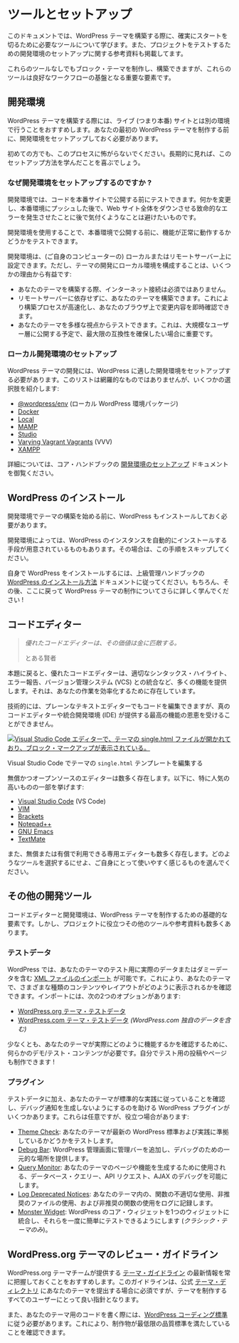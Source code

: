 <!-- 
# Tools and Setup
 -->

# ツールとセットアップ

<!-- 
In this document, you will learn about the tools that you will need to get off to a solid start when building WordPress themes. You will also find resources on setting up a development environment for testing your projects. 
 -->

このドキュメントでは、WordPress テーマを構築する際に、確実にスタートを切るために必要なツールについて学びます。また、プロジェクトをテストするための開発環境のセットアップに関する参考資料も掲載してます。

<!-- 
While it is definitely possible to create and build block themes without any of these tools, they are foundational pieces of a good workflow.
 -->

これらのツールなしでもブロック・テーマを制作し、構築できますが、これらのツールは良好なワークフローの基盤となる重要な要素です。

<!-- 
## Development environment
 -->

## 開発環境

<!-- 
When building WordPress themes, it is a good idea to do it within an environment that is separate from a live (i.e., production) site. Before creating your first WordPress theme, you should set up a development environment.
 -->

WordPress テーマを構築する際には、ライブ (つまり本番) サイトとは別の環境で行うことをおすすめします。あなたの最初の WordPress テーマを制作する前に、開発環境をセットアップしておく必要があります。

<!-- 
Don’t let this process scare you if it’s your first time. In the long run, you will be happy you learned how to set this up.
 -->

初めての方でも、このプロセスに怖がらないでください。長期的に見れば、このセットアップ方法を学んだことを喜ぶでしょう。

<!-- 
### Why set up a development environment?
 -->

### なぜ開発環境をセットアップするのですか ?

<!-- 
Development environments allow you to test code before it goes live on a production site. You don’t want to change something, push it live, and later realize you created a fatal error that took down the whole website. 
 -->

開発環境では、コードを本番サイトで公開する前にテストできます。何かを変更し、本番環境にプッシュした後で、Web サイト全体をダウンさせる致命的なエラーを発生させたことに後で気付くようなことは避けたいものです。

<!-- 
By using a development environment, you can test things to ensure they work before they are live.
 -->

開発環境を使用することで、本番環境で公開する前に、機能が正常に動作するかどうかをテストできます。

<!-- 
Your development environment can either be local (on your computer) or on a remote server. But configuring a local environment to work on your theme is beneficial for several reasons:
 -->

開発環境は、(ご自身のコンピューターの) ローカルまたはリモートサーバー上に設定できます。ただし、テーマの開発にローカル環境を構成することは、いくつかの理由から有益です:

<!-- 
*   You do not need an internet connection to build your theme.
*   You can build your theme without relying on a remote server. This speeds up the building process, and you can see changes instantly in your browser.
*   You can test your theme from many perspectives. This is important if you plan on releasing it to a larger audience and want maximum compatibility.
 -->

*   あなたのテーマを構築する際、インターネット接続は必須ではありません。
*   リモートサーバーに依存せずに、あなたのテーマを構築できます。これにより構築プロセスが高速化し、あなたのブラウザ上で変更内容を即時確認できます。
*   あなたのテーマを多様な視点からテストできます。これは、大規模なユーザー層に公開する予定で、最大限の互換性を確保したい場合に重要です。

<!-- 
### Setting up a local development environment
 -->

### ローカル開発環境のセットアップ

<!-- 
For developing WordPress themes, you need to set up a development environment that is suited to WordPress. This list is not exhaustive, but here are several options to choose from:
 -->

WordPress テーマの開発には、WordPress に適した開発環境をセットアップする必要があります。このリストは網羅的なものではありませんが、いくつかの選択肢を紹介します:

<!-- 
*   [@wordpress/env](https://developer.wordpress.org/block-editor/getting-started/devenv/get-started-with-wp-env/) (local WordPress environment package)
*   [Docker](https://www.docker.com/)
*   [Local](https://localwp.com/)
*   [MAMP](https://www.mamp.info/en/mamp/mac/)
*   [Studio](https://developer.wordpress.com/studio/)
*   [Varying Vagrant Vagrants](https://varyingvagrantvagrants.org/) (VVV)
*   [XAMPP](https://www.apachefriends.org/)
 -->

*   [@wordpress/env](https://developer.wordpress.org/block-editor/getting-started/devenv/get-started-with-wp-env/) (ローカル WordPress 環境パッケージ)
*   [Docker](https://www.docker.com/)
*   [Local](https://localwp.com/)
*   [MAMP](https://www.mamp.info/en/mamp/mac/)
*   [Studio](https://developer.wordpress.com/studio/)
*   [Varying Vagrant Vagrants](https://varyingvagrantvagrants.org/) (VVV)
*   [XAMPP](https://www.apachefriends.org/)

<!-- 
For more information, read the [Setting Up a Development Environment](https://make.wordpress.org/core/handbook/tutorials/installing-a-local-server/) documentation in the Core Handbook.
 -->

詳細については、コア・ハンドブックの [開発環境のセットアップ](https://make.wordpress.org/core/handbook/tutorials/installing-a-local-server/) ドキュメントを御覧ください。

<!-- 
## Installing WordPress
 -->

## WordPress のインストール

<!-- 
Before you begin building themes in your development environment, you must also install WordPress. 
 -->

開発環境でテーマの構築を始める前に、WordPress もインストールしておく必要があります。

<!-- 
Some of the development environments include methods for automatically installing an instance of WordPress. You can skip this step if this is the case for you.
 -->

開発環境によっては、WordPress のインスタンスを自動的にインストールする手段が用意されているものもあります。その場合は、この手順をスキップしてください。

<!-- 
To install WordPress on your own, follow the [How to install WordPress](https://developer.wordpress.org/advanced-administration/before-install/howto-install/) documentation from the Advanced Administration handbook. Then, of course, come back here and learn more about creating WordPress themes!
 -->

自身で WordPress をインストールするには、上級管理ハンドブックの [WordPress のインストール方法](https://developer.wordpress.org/advanced-administration/before-install/howto-install/) ドキュメントに従ってください。もちろん、その後、ここに戻って WordPress テーマの制作についてさらに詳しく学んでください !

<!-- 
## Code editor
 -->

## コードエディター

<!-- 
> *A good code editor is worth its weight in gold.*
> 
> Someone Wise
 -->

> *優れたコードエディターは、その価値は金に匹敵する。*
> 
> とある賢者

<!-- 
On a more serious note, a good code editor gives you proper syntax highlighting, error reporting, integration with version control systems (VCS), and much more. It’s there to make your life easier.
 -->

本題に戻ると、優れたコードエディターは、適切なシンタックス・ハイライト、エラー報告、バージョン管理システム (VCS) との統合など、多くの機能を提供します。それは、あなたの作業を効率化するために存在しています。

<!-- 
Technically, you could edit code in a plain text editor, but you’d be missing out on all the best features that true code editors and IDEs (Integrated Development Environments) bring to life.
 -->

技術的には、プレーンなテキストエディターでもコードを編集できますが、真のコードエディターや統合開発環境 (IDE) が提供する最高の機能の恩恵を受けることができません。

<!-- 
[![Visual Studio Code editor program with a theme's single.html file open, showing block markup.](https://i0.wp.com/developer.wordpress.org/files/2023/11/vs-code-editor.png?resize=2757%2C1497&ssl=1)](https://i0.wp.com/developer.wordpress.org/files/2023/11/vs-code-editor.png?ssl=1)
 -->

[![Visual Studio Code エディターで、テーマの single.html ファイルが開かれており、ブロック・マークアップが表示されている。](https://i0.wp.com/developer.wordpress.org/files/2023/11/vs-code-editor.png?resize=2757%2C1497&ssl=1)](https://i0.wp.com/developer.wordpress.org/files/2023/11/vs-code-editor.png?ssl=1)

<!-- 
Editing a theme’s `single.html` template in Visual Studio Code
 -->

Visual Studio Code でテーマの `single.html` テンプレートを編集する

<!-- 
There are many free and open-source editors to choose from. Here are some of the more popular ones:
 -->

無償かつオープンソースのエディターは数多く存在します。以下に、特に人気の高いものの一部を挙げます:

<!-- 
*   [Visual Studio Code](https://code.visualstudio.com/) (VS Code)
*   [VIM](https://www.vim.org/)
*   [Brackets](https://brackets.io/)
*   [Notepad++](https://notepad-plus-plus.org/)
*   [GNU Emacs](https://www.gnu.org/software/emacs/)
*   [TextMate](https://macromates.com/)
 -->

*   [Visual Studio Code](https://code.visualstudio.com/) (VS Code)
*   [VIM](https://www.vim.org/)
*   [Brackets](https://brackets.io/)
*   [Notepad++](https://notepad-plus-plus.org/)
*   [GNU Emacs](https://www.gnu.org/software/emacs/)
*   [TextMate](https://macromates.com/)

<!-- 
There are also many proprietary editors that are free or cost a fee to use. Whatever you decide to use, pick something you feel comfortable with.
 -->

また、無償または有償で利用できる専用エディターも数多く存在します。どのようなツールを選択するにせよ、ご自身にとって使いやすく感じるものを選んでください。

<!-- 
## Other development tools
 -->

## その他の開発ツール

<!-- 
A code editor and development environment are the foundational pieces of creating a WordPress theme. However, there are other tools and resources that you will likely find useful for your project.
 -->

コードエディターと開発環境は、WordPress テーマを制作するための基礎的な要素です。しかし、プロジェクトに役立つその他のツールや参考資料も数多くあります。

<!-- 
### Test data
 -->

### テストデータ

<!-- 
WordPress allows you to [import XML files](https://wordpress.org/documentation/article/importing-content/) containing real or dummy data for testing your themes. This lets you see how your theme performs with different types of content and layouts. Here are two options for importing:
 -->

WordPress では、あなたのテーマのテスト用に実際のデータまたはダミーデータを含む [XML ファイルのインポート](https://wordpress.org/documentation/article/importing-content/) が可能です。これにより、あなたのテーマで、さまざまな種類のコンテンツやレイアウトがどのように表示されるかを確認できます。インポートには、次の2つのオプションがあります:

<!-- 
*   [WordPress.org Theme Test Data](https://codex.wordpress.org/Theme_Unit_Test)
*   [WordPress.com Theme Test Data](http://themetest.wordpress.com/) *(includes WordPress.com-specific data)*
 -->

*   [WordPress.org テーマ・テストデータ](https://codex.wordpress.org/Theme_Unit_Test)
*   [WordPress.com テーマ・テストデータ](http://themetest.wordpress.com/) *(WordPress.com 独自のデータを含む)*

<!-- 
If nothing else, you need some type of demo/test content to see what your theme looks like in action. You could even create test posts and pages of your own!
 -->

少なくとも、あなたのテーマが実際にどのように機能するかを確認するために、何らかのデモ/テスト・コンテンツが必要です。自分でテスト用の投稿やページも制作できます !

<!-- 
### Plugins
 -->

### プラグイン

<!-- 
In addition to test data, there are several WordPress plugins that can help make sure your theme is following standard practices and not producing debugging notices. These are optional but can be useful:
 -->

テストデータに加え、あなたのテーマが標準的な実践に従っていることを確認し、デバッグ通知を生成しないようにするのを助ける WordPress プラグインがいくつかあります。これらは任意ですが、役立つ場合があります:

<!-- 
*   [Theme Check](https://wordpress.org/plugins/theme-check/): Tests your theme for compliance with the latest WordPress standards and practices.
*   [Debug Bar](https://wordpress.org/plugins/debug-bar/): Adds an admin bar to your WordPress admin and provides a central location for debugging.
*   [Query Monitor](https://wordpress.org/plugins/query-monitor/): Allows debugging of database queries, API requests, and AJAX used to generate theme pages and functionality.
*   [Log Deprecated Notices](https://wordpress.org/plugins/log-deprecated-notices/): Logs incorrect function usage, deprecated file usage, and deprecated function usage in your theme.
*   [Monster Widget](https://wordpress.org/plugins/monster-widget/): Consolidates the core WordPress widgets into a single widget, making it easier to test them all at once (*classic themes only*).
 -->

*   [Theme Check](https://wordpress.org/plugins/theme-check/): あなたのテーマが最新の WordPress 標準および実践に準拠しているかどうかをテストします。
*   [Debug Bar](https://wordpress.org/plugins/debug-bar/): WordPress 管理画面に管理バーを追加し、デバッグのための一元的な場所を提供します。
*   [Query Monitor](https://wordpress.org/plugins/query-monitor/): あなたのテーマのページや機能を生成するために使用される、データベース・クエリー、API リクエスト、AJAX のデバッグを可能にします。
*   [Log Deprecated Notices](https://wordpress.org/plugins/log-deprecated-notices/): あなたのテーマ内の、関数の不適切な使用、非推奨のファイルの使用、および非推奨の関数の使用をログに記録します。
*   [Monster Widget](https://wordpress.org/plugins/monster-widget/): WordPress のコア・ウィジェットを1つのウィジェットに統合し、それらを一度に簡単にテストできるようにします (*クラシック・テーマのみ*)。

<!-- 
## WordPress.org Theme Review Guidelines
 -->

## WordPress.org テーマのレビュー・ガイドライン

<!-- 
It is a good idea to stay up to date with the [theme guidelines](https://make.wordpress.org/themes/handbook/review/required/) provided by the WordPress.org Themes Team. These guidelines are required if you plan to submit your theme to the official [Theme Directory](https://wordpress.org/themes), but they are also good principles for anyone creating a theme.
 -->

WordPress.org テーマチームが提供する [テーマ・ガイドライン](https://make.wordpress.org/themes/handbook/review/required/) の最新情報を常に把握しておくことをおすすめします。このガイドラインは、公式 [テーマ・ディレクトリ](https://wordpress.org/themes) にあなたのテーマを提出する場合に必須ですが、テーマを制作するすべてのユーザーにとって良い指針となります。

<!-- 
You should also follow the [WordPress Coding Standards](https://make.wordpress.org/core/handbook/best-practices/coding-standards/) when writing any code for your theme. This will help make sure what you are creating meets some minimum quality standards.
 -->

また、あなたのテーマ用のコードを書く際には、[WordPress コーディング標準](https://make.wordpress.org/core/handbook/best-practices/coding-standards/) に従う必要があります。これにより、制作物が最低限の品質標準を満たしていることを確認できます。